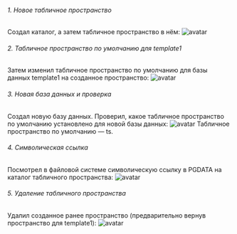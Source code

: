 ###### 1. Новое табличное пространство
Создал каталог, а затем табличное пространство в нём:
![avatar](https://sun9-west.userapi.com/sun9-67/s/v1/ig2/cUfyv55dCnQ5QU7b8K7SBHsYF-rKt-AFBd1KZMOxTDw_KZmaxYUCj6ZpKhCWqNWnKgQpwPT_kwDjgd2218LdTrFE.jpg?size=595x162&quality=96&type=album)
###### 2. Табличное пространство по умолчанию для template1
Затем изменил табличное пространство по умолчанию для базы данных template1 на созданное пространство:
![avatar](https://sun9-54.userapi.com/impg/ytybWvVGIlz0oF2tDD28mupchcqA1KQ7lQdJjg/hUzCF2DUe3g.jpg?size=417x54&quality=96&sign=4304080c3293001def54960f2833c786&type=album)
###### 3. Новая база данных и проверка
Создал новую базу данных. Проверил, какое табличное пространство по умолчанию установлено для новой базы данных:
![avatar](https://sun9-45.userapi.com/impg/JSDEXBgVRJmTuxsOvZ-OIFPaINxMKA4YDwTqBg/OE0FcMA_qnM.jpg?size=619x153&quality=96&sign=22eaa505ba6ecf40a13b94ea72840b85&type=album)
Табличное пространство по умолчанию — ts.
###### 4. Символическая ссылка
Посмотрел в файловой системе символическую ссылку в PGDATA на каталог табличного пространства:
![avatar](https://sun9-west.userapi.com/sun9-64/s/v1/ig2/sAQ0OAVfBxLxHel5KXMPtG1VQgPgf9oMM13l-lWSwKQ-2jjijZFg8rMr_e2qtI3_Jfxh1OcVFr5AjVM-YPlwgYAA.jpg?size=604x180&quality=96&type=album)
###### 5. Удаление табличного пространства
Удалил созданное ранее пространство (предварительно вернув пространство для template1):
![avatar](https://sun9-33.userapi.com/impg/go9fKJLHSlmNz1hQl_njBjNvzk2hPzu890ZtlA/hhEMWNS3fJw.jpg?size=464x95&quality=96&sign=ef37fb8feef2856f63a37fb503a3f14d&type=album)

